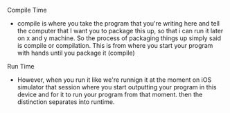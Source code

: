 Compile Time
- compile is where you take the program that you're writing here and tell the computer that I want you to package this up, so that i can run it later on x and y machine. So the process of packaging things up simply said is compile or compilation. This is from where you start your program with hands until you package it (compile)

Run Time
- However, when you run it like we're runnign it at the moment on iOS simulator that session where you start outputting your program in this device and for it to run your program from that moment. then the distinction separates into runtime.